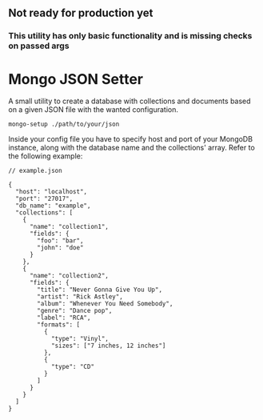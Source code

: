 ## Not ready for production yet
### This utility has only basic functionality and is missing checks on passed args
# Mongo JSON Setter
A small utility to create a database with collections and documents based on a given JSON file with the wanted configuration.

```
mongo-setup ./path/to/your/json
```

Inside your config file you have to specify host and port of your MongoDB instance, along with the database name and the
collections' array. Refer to the following example:
```json5
// example.json

{
  "host": "localhost",
  "port": "27017",
  "db_name": "example",
  "collections": [
    {
      "name": "collection1",
      "fields": {
        "foo": "bar",
        "john": "doe"
      }
    },
    {
      "name": "collection2",
      "fields": {
        "title": "Never Gonna Give You Up",
        "artist": "Rick Astley",
        "album": "Whenever You Need Somebody",
        "genre": "Dance pop",
        "label": "RCA",
        "formats": [
          {
            "type": "Vinyl",
            "sizes": ["7 inches, 12 inches"]
          },
          {
            "type": "CD"
          }
        ]
      }
    }
  ]
}
```